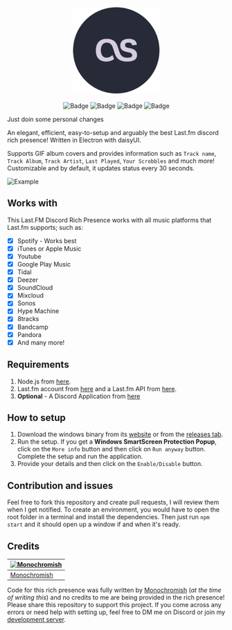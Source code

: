 <p align="center">
<img width="200" src="https://raw.githubusercontent.com/Monochromish/Last.fm-Discord-Rich-Presence/main/src/icons/logo.png" alt="Logo">
<br><br>
<img src="https://img.shields.io/github/v/release/Monochromish/Last.fm-Discord-Rich-Presence?color=302f3d&include_prereleases&style=for-the-badge" alt="Badge">
<img src="https://img.shields.io/github/stars/Monochromish/Last.fm-Discord-Rich-Presence?color=302f3d&style=for-the-badge" alt="Badge">
<img src="https://img.shields.io/github/forks/Monochromish/Last.fm-Discord-Rich-Presence?color=302f3d&style=for-the-badge" alt="Badge">
<img src="https://img.shields.io/discord/946515105443610654?color=302f3d&style=for-the-badge" alt="Badge">
</p>

Just doin some personal changes

An elegant, efficient, easy-to-setup and arguably the best Last.fm discord rich presence! Written in Electron with daisyUI.

Supports GIF album covers and provides information such as `Track name`, `Track Album`, `Track Artist`, `Last Played`, `Your Scrobbles` and much more!
Customizable and by default, it updates status every 30 seconds.

![Example](Example.gif 'Example')

## Works with

This Last.FM Discord Rich Presence works with all music platforms that Last.fm supports; such as:

- [x] Spotify - Works best
- [x] iTunes or Apple Music
- [x] Youtube
- [x] Google Play Music
- [x] Tidal
- [x] Deezer
- [x] SoundCloud
- [x] Mixcloud
- [x] Sonos
- [x] Hype Machine
- [x] 8tracks
- [x] Bandcamp
- [x] Pandora
- [x] And many more!

## Requirements

1. Node.js from [here](https://nodejs.org).
2. Last.fm account from [here](https://www.last.fm/join) and a Last.fm API from [here](https://www.last.fm/api/account/create).
3. **Optional** - A Discord Application from [here](https://discord.com/developers/applications)

## How to setup

1. Download the windows binary from its [website](https://www.lastfmrichpresence.tk) or from the [releases tab](https://github.com/Monochromish/Last.fm-Discord-Rich-Presence/releases).
2. Run the setup. If you get a **Windows SmartScreen Protection Popup**, click on the `More info` button and then click on `Run anyway` button. Complete the setup and run the application.
3. Provide your details and then click on the `Enable/Disable` button.

## Contribution and issues

Feel free to fork this repository and create pull requests, I will review them when I get notified.
To create an environment, you would have to open the root folder in a terminal and install the dependencies. Then just run `npm start` and it should open up a window if and when it's ready.

## Credits

| [![Monochromish](https://github.com/Monochromish.png?size=100)](https://github.com/Monochromish) 	|
|---	|
| [Monochromish](https://github.com/Monochromish) 	|

Code for this rich presence was fully written by [Monochromish](https://monolul.me) (_at the time of writing this_) and no credits to me are being provided in the rich presence! Please share this repository to support this project.
If you come across any errors or need help with setting up, feel free to DM me on Discord or join my [development server](https://discord.com/invite/E6z5ZmsV4m).
